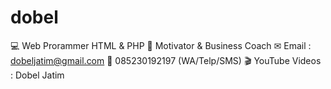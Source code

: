 # dobel
💻 Web Prorammer HTML &amp; PHP 🔰 Motivator &amp; Business Coach ✉ Email : dobeljatim@gmail.com 📱 085230192197 (WA/Telp/SMS) 🎬 YouTube Videos : Dobel Jatim
